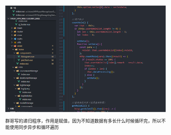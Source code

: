 ![Exported image](开发笔记/附件/Exported%20image%2020240218135516-0.png)

群哥写的递归程序，作用是赋值，因为不知道数据有多长什么时候循环完，所以不能使用同步异步和循环遍历